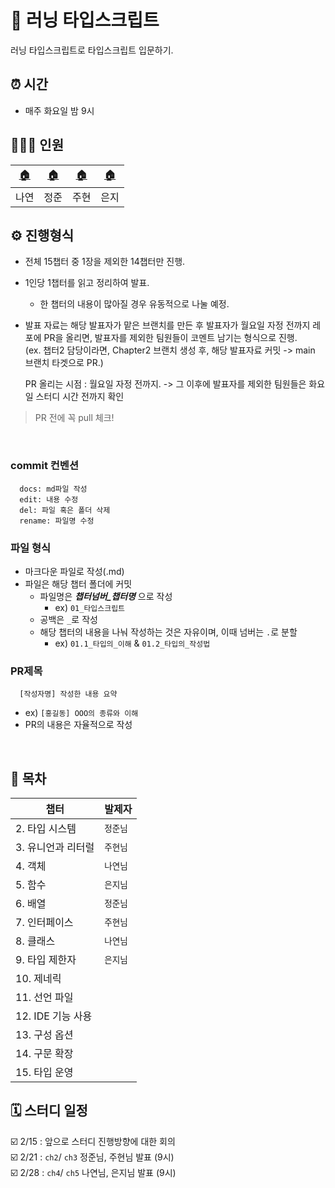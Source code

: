 # 🚀 러닝 타입스크립트

러닝 타입스크립트로 타입스크립트 입문하기.

## ⏰ 시간

- 매주 화요일 밤 9시

## 💁🏻‍♂️ 인원

| [🏠](https://github.com/Nayeon97) | [🏠](https://github.com/Jeong-jj) | [🏠](https://github.com/userJu)   | [🏠](https://github.com/y00eunji) |
| --------------------------------- | --------------------------------- | ---- | --------------------------------- |
| 나연                              | 정준                              | 주현 | 은지                              |

## ⚙️ 진행형식

- 전체 15챕터 중 1장을 제외한 14챕터만 진행.
- 1인당 1챕터를 읽고 정리하여 발표.
  - 한 챕터의 내용이 많아질 경우 유동적으로 나눌 예정.
- 발표 자료는 해당 발표자가 맡은 브랜치를 만든 후 발표자가 월요일 자정 전까지 레포에 PR을 올리면, 발표자를 제외한 팀원들이 코멘트 남기는 형식으로 진행.  
  (ex. 챕터2 담당이라면, Chapter2 브랜치 생성 후, 해당 발표자료 커밋 -> main 브랜치 타겟으로 PR.)
  
  PR 올리는 시점 : 월요일 자정 전까지.
  -> 그 이후에 발표자를 제외한 팀원들은 화요일 스터디 시간 전까지 확인

> PR 전에 꼭 pull 체크!

&nbsp;

### commit 컨벤션

```
  docs: md파일 작성
  edit: 내용 수정
  del: 파일 혹은 폴더 삭제
  rename: 파일명 수정
```

### 파일 형식

- 마크다운 파일로 작성(.md)
- 파일은 해당 챕터 폴더에 커밋
  - 파일명은 **_챕터넘버\_챕터명_** 으로 작성
    - ex) `01_타입스크립트`
  - 공백은 `_`로 작성
  - 해당 챕터의 내용을 나눠 작성하는 것은 자유이며, 이때 넘버는 `.`로 분할
    - ex) `01.1_타입의_이해` & `01.2_타입의_작성법`

### PR제목

```
  [작성자명] 작성한 내용 요약
```

- ex) `[홍길동] OOO의 종류와 이해`
- PR의 내용은 자율적으로 작성

&nbsp;

## 🏁 목차

| 챕터               | 발제자   |
| ------------------ | -------- |
| 2. 타입 시스템     | `정준님` |
| 3. 유니언과 리터럴 | `주현님` |
| 4. 객체            |  `나연님`        |
| 5. 함수            |     `은지님`     |
| 6. 배열            |      `정준님`    |
| 7. 인터페이스      |    `주현님`   |
| 8. 클래스          |    `나연님`      |
| 9. 타입 제한자     |      `은지님`       |
| 10. 제네릭         |          |
| 11. 선언 파일      |          |
| 12. IDE 기능 사용  |          |
| 13. 구성 옵션      |          |
| 14. 구문 확장      |          |
| 15. 타입 운영      |          |

## 🗓 스터디 일정

☑️ 2/15 : 앞으로 스터디 진행방향에 대한 회의  
☑️ 2/21 : `ch2`/ `ch3` 정준님, 주현님 발표 (9시)    
☑️ 2/28 : `ch4`/ `ch5` 나연님, 은지님 발표 (9시)
